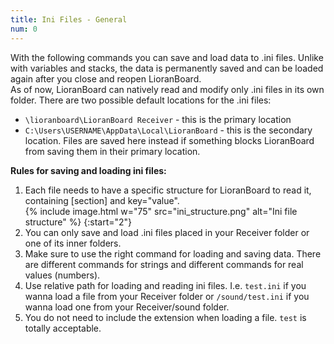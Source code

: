 ```yaml
---
title: Ini Files - General
num: 0
---
```


With the following commands you can save and load data to .ini files. Unlike with variables and stacks, the data is permanently saved and can be loaded again after you close and reopen LioranBoard.\
As of now, LioranBoard can natively read and modify only .ini files in its own folder. There are two possible default locations for the .ini files:

- `\lioranboard\LioranBoard Receiver` - this is the primary location
- `C:\Users\USERNAME\AppData\Local\LioranBoard` - this is the secondary location. Files are saved here instead if something blocks LioranBoard from saving them in their primary location.

**Rules for saving and loading ini files:**

1. Each file needs to have a specific structure for LioranBoard to read it, containing [section] and key="value".<br>
   {% include image.html w="75" src="ini_structure.png" alt="Ini file structure" %}
{:start="2"} 
2. You can only save and load .ini files placed in your Receiver folder or one of its inner folders.
3. Make sure to use the right command for loading and saving data. There are different commands for strings and different commands for real values (numbers). 
4. Use relative path for loading and reading ini files. I.e. `test.ini` if you wanna load a file from your Receiver folder or `/sound/test.ini` if you wanna load one from your Receiver/sound folder. 
5. You do not need to include the extension when loading a file. `test` is totally acceptable. 







